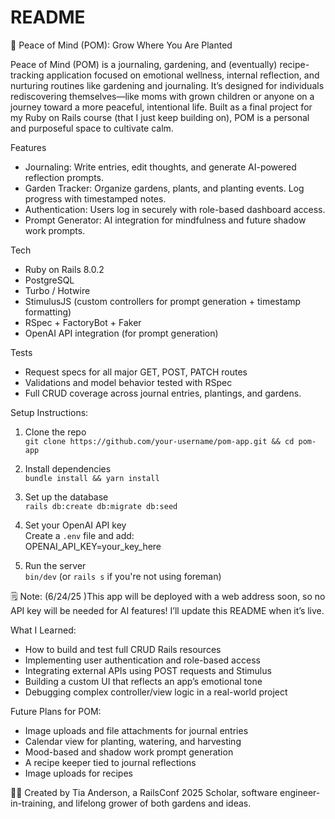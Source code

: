 # README


🌱 Peace of Mind (POM): Grow Where You Are Planted


Peace of Mind (POM) is a journaling, gardening, and (eventually) recipe-tracking application focused on emotional wellness, internal reflection, and nurturing routines like gardening and journaling.
It’s designed for individuals rediscovering themselves—like moms with grown children or anyone on a journey toward a more peaceful, intentional life.
Built as a final project for my Ruby on Rails course (that I just keep building on), POM is a personal and purposeful space to cultivate calm.

Features
- Journaling: Write entries, edit thoughts, and generate AI-powered reflection prompts.
- Garden Tracker: Organize gardens, plants, and planting events. Log progress with timestamped notes.
- Authentication: Users log in securely with role-based dashboard access.
- Prompt Generator: AI integration for mindfulness and future shadow work prompts.

Tech
- Ruby on Rails 8.0.2
- PostgreSQL
- Turbo / Hotwire
- StimulusJS (custom controllers for prompt generation + timestamp formatting)
- RSpec + FactoryBot + Faker
- OpenAI API integration (for prompt generation)

Tests
- Request specs for all major GET, POST, PATCH routes
- Validations and model behavior tested with RSpec
- Full CRUD coverage across journal entries, plantings, and gardens.

Setup Instructions:

1. Clone the repo  
   `git clone https://github.com/your-username/pom-app.git && cd pom-app`

2. Install dependencies  
   `bundle install && yarn install`

3. Set up the database  
   `rails db:create db:migrate db:seed`

4. Set your OpenAI API key  
   Create a `.env` file and add:  
   OPENAI_API_KEY=your_key_here

5. Run the server  
   `bin/dev` (or `rails s` if you're not using foreman)

🗒️ Note: (6/24/25 )This app will be deployed with a web address soon, so no API key will be needed for AI features! I’ll update this README when it’s live.


What I Learned:
- How to build and test full CRUD Rails resources
- Implementing user authentication and role-based access
- Integrating external APIs using POST requests and Stimulus
- Building a custom UI that reflects an app’s emotional tone
- Debugging complex controller/view logic in a real-world project

Future Plans for POM:
- Image uploads and file attachments for journal entries
- Calendar view for planting, watering, and harvesting
- Mood-based and shadow work prompt generation
- A recipe keeper tied to journal reflections
- Image uploads for recipes


👩‍🎓 Created by Tia Anderson, a RailsConf 2025 Scholar, software engineer-in-training, and lifelong grower of both gardens and ideas.









